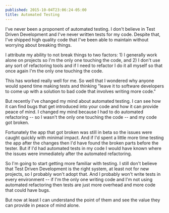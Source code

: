 ```yaml
---
published: 2015-10-04T23:06:24-05:00
title: Automated Testing
---
```

I've never been a proponent of automated testing. I don't believe in Test Driven Development and I've never written tests for my code. Despite that, I've shipped high quality code that I've been able to maintain without worrying about breaking things.

I attribute my ability to not break things to two factors: 1) I generally work alone on projects so I'm the only one touching the code, and 2) I don't use any sort of refactoring tools and if I need to refactor I do it all myself so that once again I'm the only one touching the code.

This has worked really well for me. So well that I wondered why anyone would spend time making tests and thinking "leave it to software developers to come up with a solution to bad code that involves writing more code."

But recently I've changed my mind about automated testing. I can see how it can find bugs that get introduced into your code and how it can provide peace of mind. I changed my mind because I had to do automated refactoring -- so I wasn't the only one touching the code -- and my code got broken.

Fortunately the app that got broken was still in beta so the issues were caught quickly with minimal impact. And if I'd spent a little more time testing the app after the changes then I'd have found the broken parts before the tester. But if I'd had automated tests in my code I would have known where the issues were immediately after the automated refactoring.

So I'm going to start getting more familiar with testing. I still don't believe that Test Driven Development is the right system, at least not for new projects, so I probably won't adopt that. And I probably won't write tests in every environment -- if I'm the only one writing code and I'm not using automated refactoring then tests are just more overhead and more code that could have bugs.

But now at least I can understand the point of them and see the value they can provide in peace of mind alone.